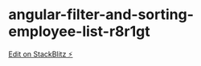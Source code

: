 # angular-filter-and-sorting-employee-list-r8r1gt

[Edit on StackBlitz ⚡️](https://stackblitz.com/edit/angular-filter-and-sorting-employee-list-r8r1gt)